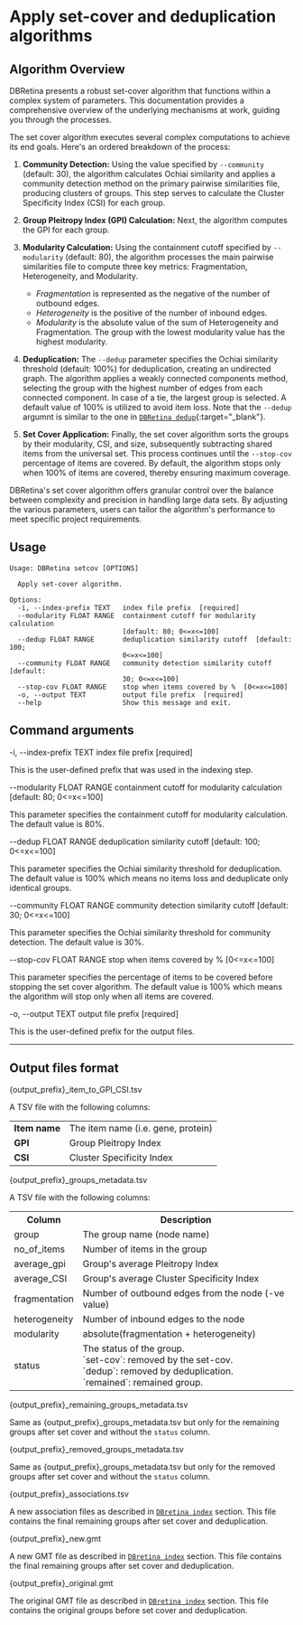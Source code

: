 # Apply set-cover and deduplication algorithms

## Algorithm Overview

DBRetina presents a robust set-cover algorithm that functions within a complex system of parameters. This documentation provides a comprehensive overview of the underlying mechanisms at work, guiding you through the processes.

The set cover algorithm executes several complex computations to achieve its end goals. Here's an ordered breakdown of the process:

1. **Community Detection:** Using the value specified by `--community` (default: 30), the algorithm calculates Ochiai similarity and applies a community detection method on the primary pairwise similarities file, producing clusters of groups. This step serves to calculate the Cluster Specificity Index (CSI) for each group.

2. **Group Pleitropy Index (GPI) Calculation:** Next, the algorithm computes the GPI for each group.

3. **Modularity Calculation:** Using the containment cutoff specified by `--modularity` (default: 80), the algorithm processes the main pairwise similarities file to compute three key metrics: Fragmentation, Heterogeneity, and Modularity. 
   - *Fragmentation* is represented as the negative of the number of outbound edges.
   - *Heterogeneity* is the positive of the number of inbound edges.
   - *Modularity* is the absolute value of the sum of Heterogeneity and Fragmentation. The group with the lowest modularity value has the highest modularity.

4. **Deduplication:** The `--dedup` parameter specifies the Ochiai similarity threshold (default: 100%) for deduplication, creating an undirected graph. The algorithm applies a weakly connected components method, selecting the group with the highest number of edges from each connected component. In case of a tie, the largest group is selected. A default value of 100% is utilized to avoid item loss. Note that the `--dedup` argumnt is similar to the one in [`DBRetina dedup`](dbretina_dedup.md){:target="_blank"}.

5. **Set Cover Application:** Finally, the set cover algorithm sorts the groups by their modularity, CSI, and size, subsequently subtracting shared items from the universal set. This process continues until the `--stop-cov` percentage of items are covered. By default, the algorithm stops only when 100% of items are covered, thereby ensuring maximum coverage.

DBRetina's set cover algorithm offers granular control over the balance between complexity and precision in handling large data sets. By adjusting the various parameters, users can tailor the algorithm's performance to meet specific project requirements.


## Usage


```
Usage: DBRetina setcov [OPTIONS]

  Apply set-cover algorithm.

Options:
  -i, --index-prefix TEXT   index file prefix  [required]
  --modularity FLOAT RANGE  containment cutoff for modularity calculation
                            [default: 80; 0<=x<=100]
  --dedup FLOAT RANGE       deduplication similarity cutoff  [default: 100;
                            0<=x<=100]
  --community FLOAT RANGE   community detection similarity cutoff  [default:
                            30; 0<=x<=100]
  --stop-cov FLOAT RANGE    stop when items covered by %  [0<=x<=100]
  -o, --output TEXT         output file prefix  [required]
  --help                    Show this message and exit.
```

## Command arguments


<span class="cmd"> -i, --index-prefix TEXT   index file prefix  [required] </span>

This is the user-defined prefix that was used in the indexing step.

<span class="cmd"> --modularity FLOAT RANGE  containment cutoff for modularity calculation  [default: 80; 0<=x<=100] </span>

This parameter specifies the containment cutoff for modularity calculation. The default value is 80%.

<span class="cmd"> --dedup FLOAT RANGE       deduplication similarity cutoff  [default: 100; 0<=x<=100] </span>

This parameter specifies the Ochiai similarity threshold for deduplication. The default value is 100% which means no items loss and deduplicate only identical groups.

<span class="cmd"> --community FLOAT RANGE   community detection similarity cutoff  [default: 30; 0<=x<=100] </span>

This parameter specifies the Ochiai similarity threshold for community detection. The default value is 30%.

<span class="cmd"> --stop-cov FLOAT RANGE    stop when items covered by %  [0<=x<=100] </span>

This parameter specifies the percentage of items to be covered before stopping the set cover algorithm. The default value is 100% which means the algorithm will stop only when all items are covered.

<span class="cmd"> -o, --output TEXT         output file prefix  [required] </span>

This is the user-defined prefix for the output files.

<hr class="fancy-hr">

## Output files format

<span class="cmd"> {output_prefix}_item_to_GPI_CSI.tsv </span>

A TSV file with the following columns:


<table>
  <tbody>
    <tr>
      <td><strong>Item name</strong></td>
      <td>The item name (i.e. gene, protein)</td>
    </tr>
    <tr>
      <td><strong>GPI</strong></td>
      <td>Group Pleitropy Index</td>
    </tr>
    <tr>
      <td><strong>CSI</strong></td>
      <td>Cluster Specificity Index</td>
    </tr>
  </tbody>
</table>


<span class="cmd"> {output_prefix}_groups_metadata.tsv </span>

A TSV file with the following columns:

<table>
  <tbody>
    <tr>
      <th>Column</th>
      <th>Description</th>
    </tr>
    <tr>
      <td>group</td>
      <td>The group name (node name)</td>
    </tr>
    <tr>
      <td>no_of_items</td>
      <td>Number of items in the group</td>
    </tr>
    <tr>
      <td>average_gpi</td>
      <td>Group's average Pleitropy Index</td>
    </tr>
    <tr>
      <td>average_CSI</td>
      <td>Group's average Cluster Specificity Index</td>
    </tr>
    <tr>
      <td>fragmentation</td>
      <td>Number of outbound edges from the node (-ve value)</td>
    </tr>
    <tr>
      <td>heterogeneity</td>
      <td>Number of inbound edges to the node</td>
    </tr>
    <tr>
      <td>modularity</td>
      <td>absolute(fragmentation + heterogeneity)</td>
    </tr>
    <tr>
      <td>status</td>
      <td>The status of the group.<br>
          `set-cov`: removed by the set-cov.<br> 
          `dedup`: removed by deduplication.<br>
          `remained`: remained group.
      </td>
    </tr>
  </tbody>
</table>

<span class="cmd"> {output_prefix}_remaining_groups_metadata.tsv </span>

Same as {output_prefix}_groups_metadata.tsv but only for the remaining groups after set cover and without the `status` column.

<span class="cmd"> {output_prefix}_removed_groups_metadata.tsv </span>

Same as {output_prefix}_groups_metadata.tsv but only for the removed groups after set cover and without the `status` column.

<span class="cmd"> {output_prefix}_associations.tsv </span>

A new association files as described in [`DBretina index`](dbretina_index.md) section. This file contains the final remaining groups after set cover and deduplication.

<span class="cmd"> {output_prefix}_new.gmt </span>

A new GMT file as described in [`DBretina index`](dbretina_index.md) section. This file contains the final remaining groups after set cover and deduplication.

<span class="cmd"> {output_prefix}_original.gmt </span>

The original GMT file as described in [`DBretina index`](dbretina_index.md) section. This file contains the original groups before set cover and deduplication.


